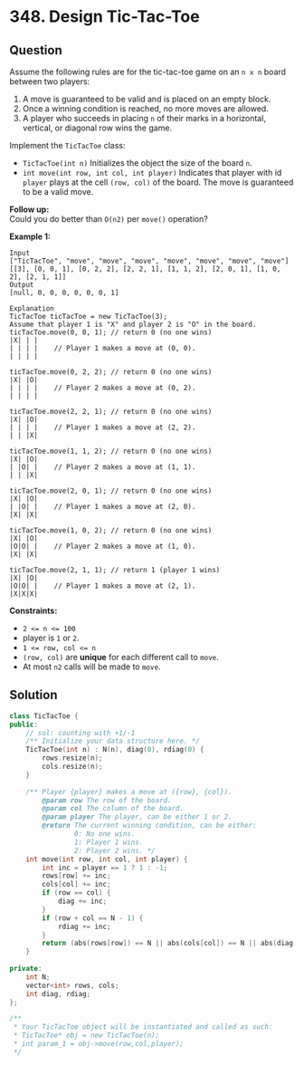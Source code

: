 # 348. Design Tic-Tac-Toe

## Question

Assume the following rules are for the tic-tac-toe game on an `n x n` board between two players:

1. A move is guaranteed to be valid and is placed on an empty block.
2. Once a winning condition is reached, no more moves are allowed.
3. A player who succeeds in placing `n` of their marks in a horizontal, vertical, or diagonal row wins the game.

Implement the `TicTacToe` class:

* `TicTacToe(int n)` Initializes the object the size of the board `n`.
* `int move(int row, int col, int player)` Indicates that player with id `player` plays at the cell `(row, col)` of the board. The move is guaranteed to be a valid move.

**Follow up:**  
Could you do better than `O(n2)` per `move()` operation?

**Example 1:**

```text
Input
["TicTacToe", "move", "move", "move", "move", "move", "move", "move"]
[[3], [0, 0, 1], [0, 2, 2], [2, 2, 1], [1, 1, 2], [2, 0, 1], [1, 0, 2], [2, 1, 1]]
Output
[null, 0, 0, 0, 0, 0, 0, 1]

Explanation
TicTacToe ticTacToe = new TicTacToe(3);
Assume that player 1 is "X" and player 2 is "O" in the board.
ticTacToe.move(0, 0, 1); // return 0 (no one wins)
|X| | |
| | | |    // Player 1 makes a move at (0, 0).
| | | |

ticTacToe.move(0, 2, 2); // return 0 (no one wins)
|X| |O|
| | | |    // Player 2 makes a move at (0, 2).
| | | |

ticTacToe.move(2, 2, 1); // return 0 (no one wins)
|X| |O|
| | | |    // Player 1 makes a move at (2, 2).
| | |X|

ticTacToe.move(1, 1, 2); // return 0 (no one wins)
|X| |O|
| |O| |    // Player 2 makes a move at (1, 1).
| | |X|

ticTacToe.move(2, 0, 1); // return 0 (no one wins)
|X| |O|
| |O| |    // Player 1 makes a move at (2, 0).
|X| |X|

ticTacToe.move(1, 0, 2); // return 0 (no one wins)
|X| |O|
|O|O| |    // Player 2 makes a move at (1, 0).
|X| |X|

ticTacToe.move(2, 1, 1); // return 1 (player 1 wins)
|X| |O|
|O|O| |    // Player 1 makes a move at (2, 1).
|X|X|X|
```

**Constraints:**

* `2 <= n <= 100`
* player is `1` or `2`.
* `1 <= row, col <= n`
* `(row, col)` are **unique** for each different call to `move`.
* At most `n2` calls will be made to `move`.

## Solution

```cpp
class TicTacToe {
public:
    // sol: counting with +1/-1
    /** Initialize your data structure here. */
    TicTacToe(int n) : N(n), diag(0), rdiag(0) {
        rows.resize(n);
        cols.resize(n);
    }
    
    /** Player {player} makes a move at ({row}, {col}).
        @param row The row of the board.
        @param col The column of the board.
        @param player The player, can be either 1 or 2.
        @return The current winning condition, can be either:
                0: No one wins.
                1: Player 1 wins.
                2: Player 2 wins. */
    int move(int row, int col, int player) {
        int inc = player == 1 ? 1 : -1;
        rows[row] += inc;
        cols[col] += inc;
        if (row == col) {
            diag += inc;
        }
        if (row + col == N - 1) {
            rdiag += inc;
        }
        return (abs(rows[row]) == N || abs(cols[col]) == N || abs(diag) == N || abs(rdiag) == N) ? player : 0;
    }
    
private:
    int N;
    vector<int> rows, cols;
    int diag, rdiag;
};

/**
 * Your TicTacToe object will be instantiated and called as such:
 * TicTacToe* obj = new TicTacToe(n);
 * int param_1 = obj->move(row,col,player);
 */
```

